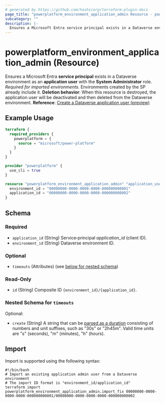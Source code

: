 ```yaml
---
# generated by https://github.com/hashicorp/terraform-plugin-docs
page_title: "powerplatform_environment_application_admin Resource - powerplatform"
subcategory: ""
description: |-
  Ensures a Microsoft Entra service principal exists in a Dataverse environment as an application user with the System Administrator role. Required for imported environments. Environments created by the SP already include it. Deletion behavior: When this resource is destroyed, the application user will be deactivated and then deleted from the Dataverse environment. Reference: Create a Dataverse application user (preview) https://learn.microsoft.com/en-us/power-platform/admin/create-dataverseapplicationuser
---
```


# powerplatform_environment_application_admin (Resource)

Ensures a Microsoft Entra **service principal** exists in a Dataverse environment as an **application user** with the **System Administrator** role. *Required for imported environments.* Environments created by the SP already include it. **Deletion behavior**: When this resource is destroyed, the application user will be deactivated and then deleted from the Dataverse environment. **Reference**: [Create a Dataverse application user (preview)](https://learn.microsoft.com/en-us/power-platform/admin/create-dataverseapplicationuser)

## Example Usage

```terraform
terraform {
  required_providers {
    powerplatform = {
      source = "microsoft/power-platform"
    }
  }
}

provider "powerplatform" {
  use_cli = true
}

resource "powerplatform_environment_application_admin" "application_user_import" {
  environment_id = "00000000-0000-0000-0000-000000000001"
  application_id = "00000000-0000-0000-0000-000000000002"
}
```

<!-- schema generated by tfplugindocs -->
## Schema

### Required

- `application_id` (String) Service‑principal *application_id* (client ID).
- `environment_id` (String) Dataverse environment ID.

### Optional

- `timeouts` (Attributes) (see [below for nested schema](#nestedatt--timeouts))

### Read-Only

- `id` (String) Composite ID `{environment_id}/{application_id}`.

<a id="nestedatt--timeouts"></a>
### Nested Schema for `timeouts`

Optional:

- `create` (String) A string that can be [parsed as a duration](https://pkg.go.dev/time#ParseDuration) consisting of numbers and unit suffixes, such as "30s" or "2h45m". Valid time units are "s" (seconds), "m" (minutes), "h" (hours).

## Import

Import is supported using the following syntax:

```shell
#!/bin/bash
# Import an existing application admin user from a Dataverse environment
# The import ID format is "environment_id/application_id"
terraform import powerplatform_environment_application_admin.import_fix 00000000-0000-0000-0000-000000000001/00000000-0000-0000-0000-000000000002
```
